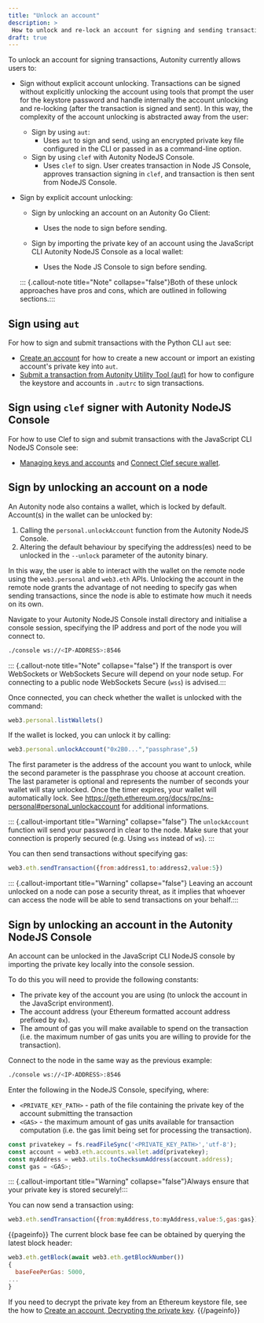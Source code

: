 ```yaml
---
title: "Unlock an account"
description: >
 How to unlock and re-lock an account for signing and sending transactions
draft: true
---
```


<!-- TODO: reinstate this content in the appropriate pages, in the
context of "how to sign a transaction using ..." -->

To unlock an account for signing transactions, Autonity currently allows users to:

- Sign without explicit account unlocking. Transactions can be signed without explicitly unlocking the account using tools that prompt the user for the keystore password and handle internally the account unlocking and re-locking (after the transaction is signed and sent). In this way, the complexity of the account unlocking is abstracted away from the user:

  - Sign by using `aut`:
    - Uses `aut` to sign and send, using an encrypted private key file configured in the CLI or passed in as a command-line option.
  - Sign by using `clef` with Autonity NodeJS Console.
    - Uses `clef` to sign. User creates transaction in Node JS Console, approves transaction signing in `clef`, and transaction is then sent from NodeJS Console.

- Sign by explicit account unlocking:
  - Sign by unlocking an account on an Autonity Go Client:
    - Uses the node to sign before sending.

  - Sign by importing the private key of an account using the JavaScript CLI Autonity NodeJS Console as a local wallet:
    - Uses the Node JS Console to sign before sending.

  ::: {.callout-note title="Note" collapse="false"}Both of these unlock approaches have pros and cons, which are outlined in following sections.:::


## Sign using `aut`

For how to sign and submit transactions with the Python CLI `aut` see:

- [Create an account](/account-holders/create-acct/) for how to create a new account or import an existing account's private key into `aut`.
- [Submit a transaction from Autonity Utility Tool (aut)](/account-holders/submit-trans-aut/) for how to configure the keystore and accounts in `.autrc` to sign transactions.

## Sign using `clef` signer with Autonity NodeJS Console

For how to use Clef to sign and submit transactions with the JavaScript CLI NodeJS Console see:

- [Managing keys and accounts](/account-holders/key-mgt//) and [Connect Clef secure wallet](/account-holders/key-mgt//clef).

## Sign by unlocking an account on a node

An Autonity node also contains a wallet, which is locked by default. Account(s) in the wallet can be unlocked by:
1. Calling the `personal.unlockAccount` function from the Autonity NodeJS Console.
2. Altering the default behaviour by specifying the address(es) need to be unlocked in the `--unlock` parameter of the autonity binary.

In this way, the user is able to interact with the wallet on the remote node using the `web3.personal` and `web3.eth` APIs. Unlocking the account in the remote node grants the advantage of not needing to specify gas when sending transactions, since the node is able to estimate how much it needs on its own.

Navigate to your Autonity NodeJS Console install directory and initialise a console session, specifying the IP address and port of the node you will connect to.
```bash
./console ws://<IP-ADDRESS>:8546
```

::: {.callout-note title="Note" collapse="false"}
If the transport is over WebSockets or WebSockets Secure will depend on your node setup. For connecting to a public node WebSockets Secure (`wss`) is advised.:::

Once connected, you can check whether the wallet is unlocked with the command:
```javascript
web3.personal.listWallets()
```

If the wallet is locked, you can unlock it by calling:
```javascript
web3.personal.unlockAccount("0x2B0...","passphrase",5)
```
The first parameter is the address of the account you want to unlock, while the second parameter is the passphrase you choose at account creation. The last parameter is optional and represents the number of seconds your wallet will stay unlocked. Once the timer expires, your wallet will automatically lock. See https://geth.ethereum.org/docs/rpc/ns-personal#personal_unlockaccount for additional informations.

::: {.callout-important title="Warning" collapse="false"}
The `unlockAccount` function will send your password in clear to the node. Make sure that your connection is properly secured (e.g. Using `wss` instead of `ws`).
:::

You can then send transactions without specifying gas:
```javascript
web3.eth.sendTransaction({from:address1,to:address2,value:5})
```

::: {.callout-important title="Warning" collapse="false"} Leaving an account unlocked on a node can pose a security threat, as it implies that whoever can access the node will be able to send transactions on your behalf.:::

## Sign by unlocking an account in the Autonity NodeJS Console

An account can be unlocked in the JavaScript CLI NodeJS console by importing the private key locally into the console session.

To do this you will need to provide the following constants:

- The private key of the account you are using (to unlock the account in the JavaScript environment).
- The account address (your Ethereum formatted account address prefixed by `0x`).
- The amount of gas you will make available to spend on the transaction (i.e. the maximum number of gas units you are willing to provide for the transaction).

Connect to the node in the same way as the previous example:
```bash
./console ws://<IP-ADDRESS>:8546
```

Enter the following in the NodeJS Console, specifying, where:
- `<PRIVATE_KEY_PATH>` - path of the file containing the private key of the account submitting the transaction
- `<GAS>` - the maximum amount of gas units available for transaction computation (i.e. the gas limit being set for processing the transaction).

```javascript
const privatekey = fs.readFileSync('<PRIVATE_KEY_PATH>','utf-8');
const account = web3.eth.accounts.wallet.add(privatekey);
const myAddress = web3.utils.toChecksumAddress(account.address);
const gas = <GAS>;
```

::: {.callout-important title="Warning" collapse="false"}Always ensure that your private key is stored securely!:::

You can now send a transaction using:
```javascript
web3.eth.sendTransaction({from:myAddress,to:myAddress,value:5,gas:gas})
```

{{pageinfo}}
The current block base fee can be obtained by querying the latest block header:
```javascript
web3.eth.getBlock(await web3.eth.getBlockNumber())
{
  baseFeePerGas: 5000,
...
}
```

If you need to decrypt the private key from an Ethereum keystore file, see the how to [Create an account, Decrypting the private key](/account-holders/create-acct/#decrypting-the-private-key).
{{/pageinfo}}
